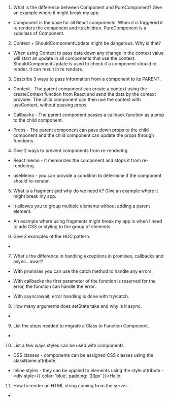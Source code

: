 1. What is the difference between Component and PureComponent? Give an example where it might break my app.

- Component is the base for all React components. When it is triggered it re renders the component and its children. PureComponent is a subclass of Component.

2. Context + ShouldComponentUpdate might be dangerous. Why is that?

- When using Context to pass data down any change in the context value will start an update in all components that use the context. ShouldComponentUpdate is used to check if a component should re render. It can result in re renders.

3. Describe 3 ways to pass information from a component to its PARENT.

- Context - The parent component can create a context using the createContext function from React and send the data by the context provider. The child component can then use the context with useContext, without passing props.

- Callbacks - The parent component passes a callback function as a prop to the child component.

- Props - The parent component can pass down props to the child component and the child component can update the props through functions.

4. Give 2 ways to prevent components from re-rendering.

- React memo - It memorizes the component and stops it from re-rendering.

- useMemo - you can provide a condition to determine if the component should re-render.

5. What is a fragment and why do we need it? Give an example where it might break my app.

- It allowes you to group multiple elements without adding a parent element.

- An example where using fragments might break my app is when I need to add CSS or styling to the group of elements.

6. Give 3 examples of the HOC pattern.

-

7. What's the difference in handling exceptions in promises, callbacks and async…await?

- With promises you can use the catch method to handle any errors.

- With callbacks the first parameter of the function is reserved for the error, the function can handle the error.

- With async/await, error handling is done with try/catch.

8. How many arguments does setState take and why is it async.

-

9. List the steps needed to migrate a Class to Function Component.

-

10. List a few ways styles can be used with components.

- CSS classes - components can be assigned CSS classes using the className attribute.

- Inline styles - they can be applied to elements using the style attribute - <div style={{ color: 'blue', padding: '20px' }}>Hello</div>.

11. How to render an HTML string coming from the server.

-
